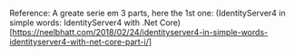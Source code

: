 Reference: A greate serie em 3 parts, here the 1st one: (IdentityServer4 in simple words: IdentityServer4 with .Net Core)[https://neelbhatt.com/2018/02/24/identityserver4-in-simple-words-identityserver4-with-net-core-part-i/]